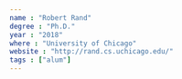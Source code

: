 ```yaml
---
name : "Robert Rand"
degree : "Ph.D."
year : "2018"
where : "University of Chicago"
website : "http://rand.cs.uchicago.edu/"
tags : ["alum"]
---
```

